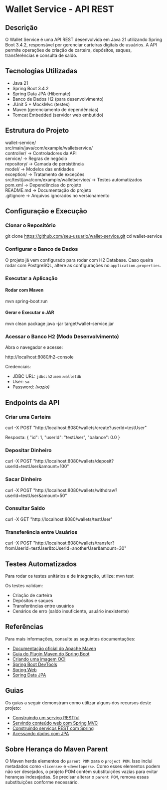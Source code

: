 # Wallet Service - API REST

## Descrição
O Wallet Service é uma API REST desenvolvida em Java 21 utilizando Spring Boot 3.4.2, responsável por gerenciar carteiras digitais de usuários. A API permite operações de criação de carteira, depósitos, saques, transferências e consulta de saldo.

## Tecnologias Utilizadas
- Java 21
- Spring Boot 3.4.2
- Spring Data JPA (Hibernate)
- Banco de Dados H2 (para desenvolvimento)
- JUnit 5 + MockMvc (testes)
- Maven (gerenciamento de dependências)
- Tomcat Embedded (servidor web embutido)

## Estrutura do Projeto
wallet-service/  
    src/main/java/com/example/walletservice/  
        controller/ → Controladores da API  
        service/ → Regras de negócio  
        repository/ → Camada de persistência  
        model/ → Modelos das entidades  
        exception/ → Tratamento de exceções  
    src/test/java/com/example/walletservice/ → Testes automatizados  
    pom.xml → Dependências do projeto  
    README.md → Documentação do projeto  
    .gitignore → Arquivos ignorados no versionamento  

## Configuração e Execução

### Clonar o Repositório
git clone https://github.com/seu-usuario/wallet-service.git
cd wallet-service

### Configurar o Banco de Dados
O projeto já vem configurado para rodar com H2 Database. Caso queira rodar com PostgreSQL, altere as configurações no `application.properties`.

### Executar a Aplicação
#### Rodar com Maven
mvn spring-boot:run

#### Gerar e Executar o JAR
mvn clean package
java -jar target/wallet-service.jar


### Acessar o Banco H2 (Modo Desenvolvimento)
Abra o navegador e acesse:

http://localhost:8080/h2-console

Credenciais:
- JDBC URL: `jdbc:h2:mem:walletdb`
- User: `sa`
- Password: *(vazio)*

## Endpoints da API
### Criar uma Carteira
curl -X POST "http://localhost:8080/wallets/create?userId=testUser"

Resposta:
{
  "id": 1,
  "userId": "testUser",
  "balance": 0.0
}


### Depositar Dinheiro
curl -X POST "http://localhost:8080/wallets/deposit?userId=testUser&amount=100"

### Sacar Dinheiro
curl -X POST "http://localhost:8080/wallets/withdraw?userId=testUser&amount=50"

### Consultar Saldo
curl -X GET "http://localhost:8080/wallets/testUser"

### Transferência entre Usuários
curl -X POST "http://localhost:8080/wallets/transfer?fromUserId=testUser&toUserId=anotherUser&amount=30"

## Testes Automatizados
Para rodar os testes unitários e de integração, utilize:  mvn test

Os testes validam:
- Criação de carteira
- Depósitos e saques
- Transferências entre usuários
- Cenários de erro (saldo insuficiente, usuário inexistente)

## Referências
Para mais informações, consulte as seguintes documentações:

- [Documentação oficial do Apache Maven](https://maven.apache.org/guides/index.html)
- [Guia do Plugin Maven do Spring Boot](https://docs.spring.io/spring-boot/3.4.2/maven-plugin)
- [Criando uma imagem OCI](https://docs.spring.io/spring-boot/3.4.2/maven-plugin/build-image.html)
- [Spring Boot DevTools](https://docs.spring.io/spring-boot/3.4.2/reference/using/devtools.html)
- [Spring Web](https://docs.spring.io/spring-boot/3.4.2/reference/web/servlet.html)
- [Spring Data JPA](https://docs.spring.io/spring-boot/3.4.2/reference/data/sql.html#data.sql.jpa-and-spring-data)

## Guias
Os guias a seguir demonstram como utilizar alguns dos recursos deste projeto:

- [Construindo um serviço RESTful](https://spring.io/guides/gs/rest-service/)
- [Servindo conteúdo web com Spring MVC](https://spring.io/guides/gs/serving-web-content/)
- [Construindo serviços REST com Spring](https://spring.io/guides/tutorials/rest/)
- [Acessando dados com JPA](https://spring.io/guides/gs/accessing-data-jpa/)

## Sobre Herança do Maven Parent
O Maven herda elementos do `parent POM` para o `project POM`. Isso inclui metadados como `<license>` e `<developers>`. Como esses elementos podem não ser desejados, o projeto POM contém substituições vazias para evitar heranças indesejadas. Se precisar alterar o `parent POM`, remova essas substituições conforme necessário.